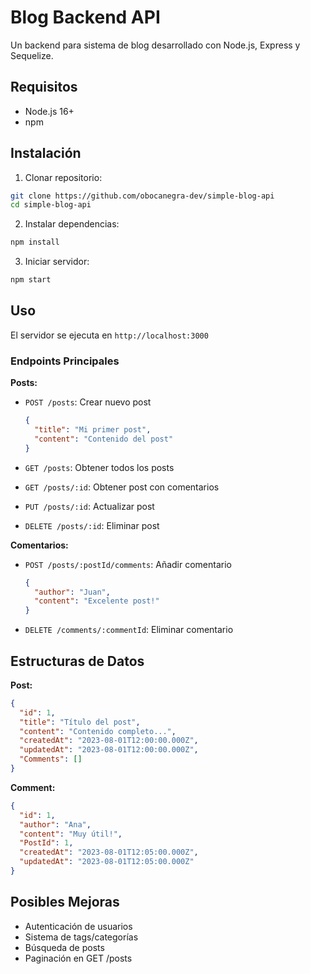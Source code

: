 # Blog Backend API

Un backend para sistema de blog desarrollado con Node.js, Express y Sequelize.

## Requisitos

- Node.js 16+
- npm

## Instalación

1. Clonar repositorio:
```bash
git clone https://github.com/obocanegra-dev/simple-blog-api
cd simple-blog-api
```

2. Instalar dependencias:
```bash
npm install
```

3. Iniciar servidor:
```bash
npm start
```

## Uso

El servidor se ejecuta en `http://localhost:3000`

### Endpoints Principales

**Posts:**
- `POST /posts`: Crear nuevo post
  ```json
  {
    "title": "Mi primer post",
    "content": "Contenido del post"
  }
  ```

- `GET /posts`: Obtener todos los posts
- `GET /posts/:id`: Obtener post con comentarios
- `PUT /posts/:id`: Actualizar post
- `DELETE /posts/:id`: Eliminar post

**Comentarios:**
- `POST /posts/:postId/comments`: Añadir comentario
  ```json
  {
    "author": "Juan",
    "content": "Excelente post!"
  }
  ```

- `DELETE /comments/:commentId`: Eliminar comentario

## Estructuras de Datos

**Post:**
```json
{
  "id": 1,
  "title": "Título del post",
  "content": "Contenido completo...",
  "createdAt": "2023-08-01T12:00:00.000Z",
  "updatedAt": "2023-08-01T12:00:00.000Z",
  "Comments": []
}
```

**Comment:**
```json
{
  "id": 1,
  "author": "Ana",
  "content": "Muy útil!",
  "PostId": 1,
  "createdAt": "2023-08-01T12:05:00.000Z",
  "updatedAt": "2023-08-01T12:05:00.000Z"
}
```

## Posibles Mejoras
- Autenticación de usuarios
- Sistema de tags/categorías
- Búsqueda de posts
- Paginación en GET /posts
